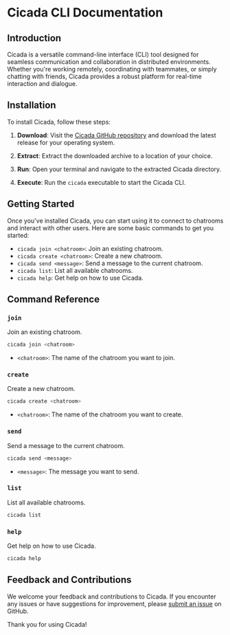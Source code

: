 # Cicada CLI Documentation

## Introduction

Cicada is a versatile command-line interface (CLI) tool designed for seamless communication and collaboration in distributed environments. Whether you're working remotely, coordinating with teammates, or simply chatting with friends, Cicada provides a robust platform for real-time interaction and dialogue.

## Installation

To install Cicada, follow these steps:

1. **Download**: Visit the [Cicada GitHub repository](https://github.com/prithvs/cicada) and download the latest release for your operating system.

2. **Extract**: Extract the downloaded archive to a location of your choice.

3. **Run**: Open your terminal and navigate to the extracted Cicada directory.

4. **Execute**: Run the `cicada` executable to start the Cicada CLI.

## Getting Started

Once you've installed Cicada, you can start using it to connect to chatrooms and interact with other users. Here are some basic commands to get you started:

- `cicada join <chatroom>`: Join an existing chatroom.
- `cicada create <chatroom>`: Create a new chatroom.
- `cicada send <message>`: Send a message to the current chatroom.
- `cicada list`: List all available chatrooms.
- `cicada help`: Get help on how to use Cicada.

## Command Reference

### `join`

Join an existing chatroom.

```bash
cicada join <chatroom>
```

- `<chatroom>`: The name of the chatroom you want to join.

### `create`

Create a new chatroom.

```bash
cicada create <chatroom>
```

- `<chatroom>`: The name of the chatroom you want to create.

### `send`

Send a message to the current chatroom.

```bash
cicada send <message>
```

- `<message>`: The message you want to send.

### `list`

List all available chatrooms.

```bash
cicada list
```

### `help`

Get help on how to use Cicada.

```bash
cicada help
```

## Feedback and Contributions

We welcome your feedback and contributions to Cicada. If you encounter any issues or have suggestions for improvement, please [submit an issue](https://github.com/cicada/cli/issues) on GitHub.

Thank you for using Cicada!
